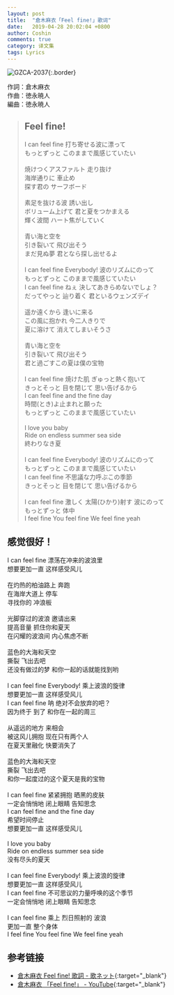 ```yaml
---
layout: post
title:  "倉木麻衣「Feel fine!」歌词"
date:   2019-04-28 20:02:04 +0800
author: Coshin
comments: true
category: 译文集
tags: Lyrics
---
```

![GZCA-2037](https://www.mai-kuraki.com/jacket/sg/GZCA-2037.jpg){:.border}

作詞：倉木麻衣<br>
作曲：徳永暁人<br>
編曲：徳永暁人

<blockquote class="original">
  <h2>Feel fine!</h2>
  <p>
    I can feel fine 打ち寄せる波に漂って<br>
    もっとずっと このままで風感じていたい<br>
    <br>
    焼けつくアスファルト 走り抜け<br>
    海岸通りに 車止め<br>
    探す君の サーフボード<br>
    <br>
    素足を抜ける波 誘い出し<br>
    ボリューム上げて 君と夏をつかまえる<br>
    輝く波間 ハート焦がしていく<br>
    <br>
    青い海と空を<br>
    引き裂いて 飛び出そう<br>
    まだ見ぬ夢 君となら探し出せるよ<br>
    <br>
    I can feel fine Everybody! 波のリズムにのって<br>
    もっとずっと このままで風感じていたい<br>
    I can feel fine ねぇ 決してあきらめないでしょ？<br>
    だってやっと 辿り着く 君といるウェンズデイ<br>
    <br>
    遥か遠くから 逢いに来る<br>
    この風に抱かれ 今二人きりで<br>
    夏に溶けて 消えてしまいそうさ<br>
    <br>
    青い海と空を<br>
    引き裂いて 飛び出そう<br>
    君と過ごすこの夏は僕の宝物<br>
    <br>
    I can feel fine 焼けた肌 ぎゅっと熱く抱いて<br>
    きっとそっと 目を閉じて 思い告げるから<br>
    I can feel fine and the fine day<br>
    時間(とき)よ止まれと願った<br>
    もっとずっと このままで風感じていたい<br>
    <br>
    I love you baby<br>
    Ride on endless summer sea side<br>
    終わりなき夏<br>
    <br>
    I can feel fine Everybody! 波のリズムにのって<br>
    もっとずっと このままで風感じていたい<br>
    I can feel fine 不思議な力呼ぶこの季節<br>
    きっとそっと 目を閉じて 思い告げるから<br>
    <br>
    I can feel fine 激しく 太陽(ひかり)射す 波にのって<br>
    もっとずっと 体中<br>
    I feel fine You feel fine We feel fine yeah
  </p>
</blockquote>

<div class="translation">
  <h2>感觉很好！</h2>
  <p>
    I can feel fine 漂荡在冲来的波浪里<br>
    想要更加一直 这样感受风儿<br>
    <br>
    在灼热的柏油路上 奔跑<br>
    在海岸大道上 停车<br>
    寻找你的 冲浪板<br>
    <br>
    光脚穿过的波浪 邀请出来<br>
    提高音量 抓住你和夏天<br>
    在闪耀的波浪间 内心焦虑不断<br>
    <br>
    蓝色的大海和天空<br>
    撕裂 飞出去吧<br>
    还没有做过的梦 和你一起的话就能找到哟<br>
    <br>
    I can feel fine Everybody! 乘上波浪的旋律<br>
    想要更加一直 这样感受风儿<br>
    I can feel fine 呐 绝对不会放弃的吧？<br>
    因为终于 到了 和你在一起的周三<br>
    <br>
    从遥远的地方 来相会<br>
    被这风儿拥抱 现在只有两个人<br>
    在夏天里融化 快要消失了<br>
    <br>
    蓝色的大海和天空<br>
    撕裂 飞出去吧<br>
    和你一起度过的这个夏天是我的宝物<br>
    <br>
    I can feel fine 紧紧拥抱 晒黑的皮肤<br>
    一定会悄悄地 闭上眼睛 告知思念<br>
    I can feel fine and the fine day<br>
    希望时间停止<br>
    想要更加一直 这样感受风儿<br>
    <br>
    I love you baby<br>
    Ride on endless summer sea side<br>
    没有尽头的夏天<br>
    <br>
    I can feel fine Everybody! 乘上波浪的旋律<br>
    想要更加一直 这样感受风儿<br>
    I can feel fine 不可思议的力量呼唤的这个季节<br>
    一定会悄悄地 闭上眼睛 告知思念<br>
    <br>
    I can feel fine 乘上 烈日照射的 波浪<br>
    更加一直 整个身体<br>
    I feel fine You feel fine We feel fine yeah
  </p>
</div>

## 参考链接

* [倉木麻衣 Feel fine! 歌詞 - 歌ネット](https://www.uta-net.com/song/15490/){:target="_blank"}
* [倉木麻衣 「Feel fine!」 - YouTube](https://youtu.be/HxM6xoJI1os){:target="_blank"}
